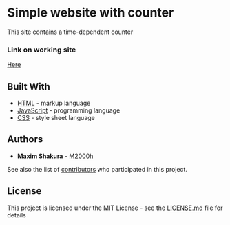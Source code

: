 # Simple website with counter

This site contains a time-dependent counter

### Link on working site

[Here](http://217.23.139.199/USdebt)

## Built With

* [HTML](https://w3c.github.io/html/) - markup language
* [JavaScript](https://www.javascript.com/) - programming language
* [CSS](https://www.w3.org/Style/CSS/) - style sheet language

## Authors

* **Maxim Shakura** - [M2000h](https://github.com/M2000h)

See also the list of [contributors](https://github.com/your/project/contributors) who participated in this project.

## License

This project is licensed under the MIT License - see the [LICENSE.md](https://opensource.org/licenses/MIT) file for details
